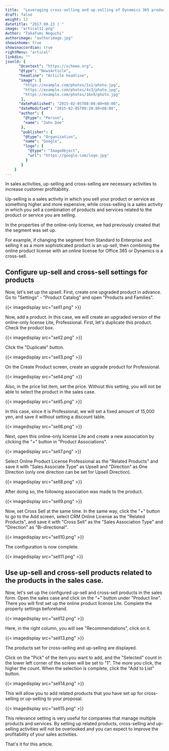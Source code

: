```yaml
---
title:  "Leveraging cross-selling and up-selling of Dynamics 365 products"
draft: false
weight: 12
datetitle: "2017.08.23 | "
image: "artical12.png"
Author: "Takafumi Noguchi"
authorimage: "authorimage.jpg"
showinhome: true
showinaccordian: true
rightMenu: "artical"
linkdin: ""
jsonld: {
      "@context": "https://schema.org",
      "@type": "NewsArticle",
      "headline": "Article headline",
      "image": [
        "https://example.com/photos/1x1/photo.jpg",
        "https://example.com/photos/4x3/photo.jpg",
        "https://example.com/photos/16x9/photo.jpg"
       ],
      "datePublished": "2015-02-05T08:00:00+08:00",
      "dateModified": "2015-02-05T09:20:00+08:00",
      "author": {
        "@type": "Person",
        "name": "John Doe"
       },
       "publisher": {
        "@type": "Organization",
        "name": "Google",
        "logo": {
          "@type": "ImageObject",
          "url": "https://google.com/logo.jpg"
         }
       }
    }
---
```

<!-- Intro  -->
In sales activities, up-selling and cross-selling are necessary activities to increase customer profitability.

Up-selling is a sales activity in which you sell your product or service as something higher and more expensive, while cross-selling is a sales activity in which you sell a combination of products and services related to the product or service you are selling.

In the properties of the online-only license, we had previously created that the segment was set up.

For example, if changing the segment from Standard to Enterprise and selling it as a more sophisticated product is an up-sell, then combining the online product license with an online license for Office 365 or Dynamics is a cross-sell.

## Configure up-sell and cross-sell settings for products
Now, let's set up the upsell. First, create one upgraded product in advance. Go to "Settings" - "Product Catalog" and open "Products and Families".
<!-- Image= sell1.png -->
{{< imagedisplay src="sell1.png" >}}

Now, add a product. In this case, we will create an upgraded version of the online-only license Lite, Professional. First, let's duplicate this product. Check the product box.
<!-- Image= sell2.png -->
{{< imagedisplay src="sell2.png" >}}

Click the "Duplicate" button.
<!-- Image= sell3.png -->
{{< imagedisplay src="sell3.png" >}}

On the Create Product screen, create an upgrade product for Professional.
<!-- Image= sell4.png -->
{{< imagedisplay src="sell4.png" >}}

Also, in the price list item, set the price. Without this setting, you will not be able to select the product in the sales case.
<!-- Image= sell5.png -->
{{< imagedisplay src="sell5.png" >}}

In this case, since it is Professional, we will set a fixed amount of 15,000 yen, and save it without setting a discount table.
<!-- Image= sell6.png -->
{{< imagedisplay src="sell6.png" >}}

Next, open this online-only license Lite and create a new association by clicking the "+" button in "Product Associations".
<!-- Image= sell7.png -->
{{< imagedisplay src="sell7.png" >}}

Select Online Product License Professional as the "Related Products" and save it with "Sales Associate Type" as Upsell and "Direction" as One Direction (only one direction can be set for Upsell Direction).
<!-- Image= sell8.png -->
{{< imagedisplay src="sell8.png" >}}

After doing so, the following association was made to the product.
<!-- Image= sell9.png -->
{{< imagedisplay src="sell9.png" >}}

Now, set Cross Sell at the same time. In the same way, click the "+" button to go to the Add screen, select CRM Online License as the "Related Products", and save it with "Cross Sell" as the "Sales Association Type" and "Direction" as "Bi-directional".
<!-- Image= sell10.png -->
{{< imagedisplay src="sell10.png" >}}

The configuration is now complete.
<!-- Image= sell11.png -->
{{< imagedisplay src="sell11.png" >}}

##

## Use up-sell and cross-sell products related to the products in the sales case.
Now, let's set up the configured up-sell and cross-sell products in the sales form. Open the sales case and click on the "+" button under "Product line". There you will first set up the online product license Lite. Complete the property settings beforehand.
<!-- Image= sell12.png -->
{{< imagedisplay src="sell12.png" >}}

Here, in the right column, you will see "Recommendations", click on it.
<!-- Image= sell13.png -->
{{< imagedisplay src="sell13.png" >}}

The products set for cross-selling and up-selling are displayed.

Click on the "Pick" of the item you want to add, and the "Selected" count in the lower left corner of the screen will be set to "1". The more you click, the higher the count. When the selection is complete, click the "Add to List" button.
<!-- Image= sell14.png -->
{{< imagedisplay src="sell14.png" >}}

This will allow you to add related products that you have set up for cross-selling or up-selling to your proposal.
<!-- Image= sell15.png -->
{{< imagedisplay src="sell15.png" >}}

This relevance setting is very useful for companies that manage multiple products and services. By setting up related products, cross-selling and up-selling activities will not be overlooked and you can expect to improve the profitability of your sales activities.

That's it for this article.